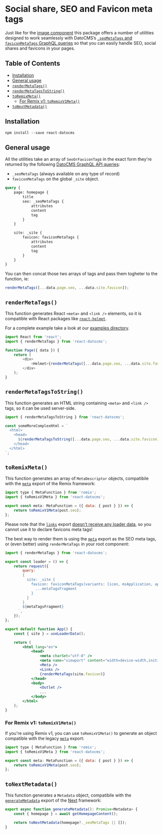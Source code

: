 # Social share, SEO and Favicon meta tags

Just like for the [image component](./image.md) this package offers a number of utilities designed to work seamlessly with DatoCMS’s [`_seoMetaTags` and `faviconMetaTags` GraphQL queries](https://www.datocms.com/docs/content-delivery-api/seo) so that you can easily handle SEO, social shares and favicons in your pages.

## Table of Contents

<!-- START doctoc generated TOC please keep comment here to allow auto update -->
<!-- DON'T EDIT THIS SECTION, INSTEAD RE-RUN doctoc TO UPDATE -->

-   [Installation](#installation)
-   [General usage](#general-usage)
-   [`renderMetaTags()`](#rendermetatags)
-   [`renderMetaTagsToString()`](#rendermetatagstostring)
-   [`toRemixMeta()`](#toremixmeta)
    -   [For Remix v1: `toRemixV1Meta()`](#for-remix-v1-toremixv1meta)
-   [`toNextMetadata()`](#tonextmetadata)

<!-- END doctoc generated TOC please keep comment here to allow auto update -->

## Installation

```
npm install --save react-datocms
```

## General usage

All the utilities take an array of `SeoOrFaviconTag`s in the exact form they're returned by the following [DatoCMS GraphQL API queries](https://www.datocms.com/docs/content-delivery-api/seo):

-   `_seoMetaTags` (always available on any type of record)
-   `faviconMetaTags` on the global `_site` object.

```graphql
query {
    page: homepage {
        title
        seo: _seoMetaTags {
            attributes
            content
            tag
        }
    }

    site: _site {
        favicon: faviconMetaTags {
            attributes
            content
            tag
        }
    }
}
```

You can then concat those two arrays of tags and pass them togheter to the function, ie:

```js
renderMetaTags([...data.page.seo, ...data.site.favicon]);
```

## `renderMetaTags()`

This function generates React `<meta>` and `<link />` elements, so it is compatible with React packages like [`react-helmet`](https://www.npmjs.com/package/react-helmet).

For a complete example take a look at our [examples directory](https://github.com/datocms/react-datocms/tree/master/examples).

```js
import React from 'react';
import { renderMetaTags } from 'react-datocms';

function Page({ data }) {
    return (
        <div>
            <Helmet>{renderMetaTags([...data.page.seo, ...data.site.favicon])}</Helmet>
        </div>
    );
}
```

## `renderMetaTagsToString()`

This function generates an HTML string containing `<meta>` and `<link />` tags, so it can be used server-side.

```js
import { renderMetaTagsToString } from 'react-datocms';

const someMoreComplexHtml = `
  <html>
    <head>
      ${renderMetaTagsToString([...data.page.seo, ...data.site.favicon])}
    </head>
  </html>
`;
```

## `toRemixMeta()`

This function generates an array of `MetaDescriptor` objects, compatibile with the [`meta`](https://remix.run/docs/en/2.8.1/route/meta) export of the Remix framework:

```js
import type { MetaFunction } from 'remix';
import { toRemixV1Meta } from 'react-datocms';

export const meta: MetaFunction = ({ data: { post } }) => {
    return toRemixV1Meta(post.seo);
};
```

Please note that the [`links`](https://remix.run/docs/en/v1.1.1/api/conventions#links) export [doesn't receive any loader data](https://github.com/remix-run/remix/issues/32), so you cannot use it to declare favicons meta tags!

The best way to render them is using the [`meta`](https://remix.run/docs/en/2.8.1/route/meta) export as the SEO meta tags, or (even better) using `renderMetaTags` in your root component:

```jsx
import { renderMetaTags } from 'react-datocms';

export const loader = () => {
    return request({
        query: `
        {
          site: _site {
            favicon: faviconMetaTags(variants: [icon, msApplication, appleTouchIcon]) {
              ...metaTagsFragment
            }
          }
        }
        ${metaTagsFragment}
      `,
    });
};

export default function App() {
    const { site } = useLoaderData();

    return (
        <html lang="en">
            <head>
                <meta charSet="utf-8" />
                <meta name="viewport" content="width=device-width,initial-scale=1" />
                <Meta />
                <Links />
                {renderMetaTags(site.favicon)}
            </head>
            <body>
                <Outlet />
                ...
            </body>
        </html>
    );
}
```

### For Remix v1: `toRemixV1Meta()`

If you're using Remix v1, you can use `toRemixV1Meta()` to generate an object compatible with the legacy [`meta`](https://remix.run/docs/en/v1.1.1/api/conventions#meta) export:

```js
import type { MetaFunction } from 'remix';
import { toRemixV1Meta } from 'react-datocms';

export const meta: MetaFunction = ({ data: { post } }) => {
    return toRemixV1Meta(post.seo);
};
```

## `toNextMetadata()`

This function generates a `Metadata` object, compatibile with the [`generateMetadata`](https://nextjs.org/docs/app/api-reference/functions/generate-metadata) export of the [Next](https://nextjs.org/) framework:

```js
export async function generateMetadata(): Promise<Metadata> {
    const { homepage } = await getHomepageContent();

    return toNextMetadata(homepage?._seoMetaTags || []);
}
```
